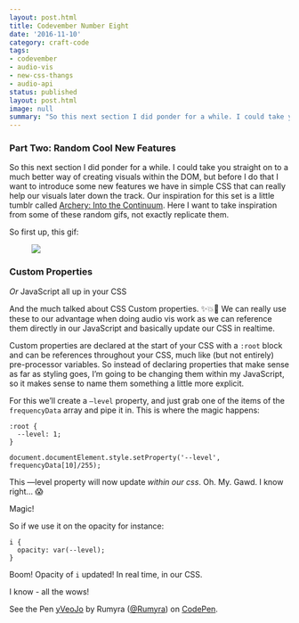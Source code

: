 ```yaml
---
layout: post.html
title: Codevember Number Eight
date: '2016-11-10'
category: craft-code
tags:
- codevember
- audio-vis
- new-css-thangs
- audio-api
status: published
layout: post.html
image: null
summary: "So this next section I did ponder for a while. I could take you straight on to a much better way of creating visuals within the DOM..."
---
```


### Part Two: Random Cool New Features

So this next section I did ponder for a while. I could take you straight on to a much better way of creating visuals within the DOM, but before I do that I want to introduce some new features we have in simple CSS that can really help our visuals later down the track. Our inspiration for this set is a little tumblr called [Archery: Into the Continuum](http://intothecontinuum.tumblr.com/). Here I want to take inspiration from some of these random gifs, not exactly replicate them.

So first up, this gif:

<figure>
  <img src="http://67.media.tumblr.com/e829a18961367c45baf1c2dcbcea47a0/tumblr_mr6p8hVjSQ1qfjvexo2_r1_500.gif" />
</figure>

### Custom Properties

_Or_ JavaScript all up in your CSS

And the much talked about CSS Custom properties. ✨💥💜 We can really use these to our advantage when doing audio vis work as we can reference them directly in our JavaScript and basically update our CSS in realtime.

Custom properties are declared at the start of your CSS with a `:root` block and can be references throughout your CSS, much like (but not entirely) pre-processor variables. So instead of declaring properties that make sense as far as styling goes, I’m going to be changing them within my JavaScript, so it makes sense to name them something a little more explicit.

For this we’ll create a `—level` property, and just grab one of the items of the `frequencyData` array and pipe it in. This is where the magic happens:

<pre><code class="language-css">:root {
  --level: 1;
}</code></pre>

<pre><code class="language-javascript">document.documentElement.style.setProperty('--level', frequencyData[10]/255);
</code></pre>


This —level property will now update _*within our  css*_. Oh. My. Gawd. I know right… 😱

Magic!

So if we use it on the opacity for instance:

<pre><code class="language-css">i {
  opacity: var(--level);
}</code></pre>

Boom! Opacity of `i` updated! In real time, in our CSS.

I know - all the wows!

<p data-height="300" data-theme-id="1345" data-slug-hash="yVeoJo" data-default-tab="html,result" data-user="Rumyra" data-embed-version="2" data-pen-title="yVeoJo" class="codepen">See the Pen <a href="https://codepen.io/Rumyra/pen/yVeoJo/">yVeoJo</a> by Rumyra (<a href="http://codepen.io/Rumyra">@Rumyra</a>) on <a href="http://codepen.io">CodePen</a>.</p>
<script async src="https://production-assets.codepen.io/assets/embed/ei.js"></script>